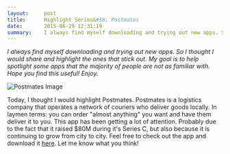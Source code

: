 ```yaml
---
layout:     post
title:      Highlight Series&#58; Postmates
date:       2015-06-29 12:31:19
summary:    I always find myself downloading and trying out new apps. So I thought I would share and highlight the ones that stick out...
---
```


*I always find myself downloading and trying out new apps. So I thought I would share and highlight the ones that stick out. My goal is to help spotlight some apps that the majority of people are not as familiar with. Hope you find this useful! Enjoy.*

![Postmates Image](../../../../images/postmates-img.png)

Today, I thought I would highlight Postmates. Postmates is a logistics company that operates a network of couriers who deliver goods locally. In laymen terms: you can order "almost anything" you want and have them deliver it to you. This app has been getting a lot of attention. Probably due to the fact that it raised $80M during it's Series C, but also because it is continuing to grow from city to city. Feel free to check out the app and download it [here](https://itunes.apple.com/us/app/postmates/id512393983?mt=8). Let me know what you think!